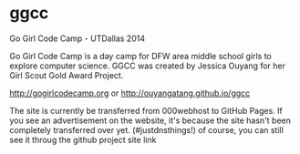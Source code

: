 # ggcc
Go Girl Code Camp - UTDallas 2014

Go Girl Code Camp is a day camp for DFW area middle school girls to explore computer science. GGCC was created by Jessica Ouyang for her Girl Scout Gold Award Project. 

http://gogirlcodecamp.org 
or
http://ouyangatang.github.io/ggcc 

The site is currently be transferred from 000webhost to GitHub Pages. 
If you see an advertisement on the website, it's because the site hasn't been completely transferred over yet. (#justdnsthings!) of course, you can still see it throug the github project site link 

